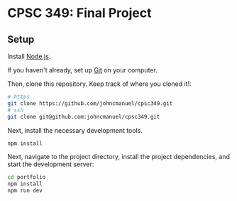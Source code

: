 # CPSC 349: Final Project

## Setup

Install [Node.js](https://nodejs.org/en/download).

If you haven't already, set up [Git](https://git-scm.com/downloads) on your computer.

Then, clone this repository. Keep track of where you cloned it!:

```bash
# https
git clone https://github.com/johncmanuel/cpsc349.git
# ssh
git clone git@github.com:johncmanuel/cpsc349.git
```

Next, install the necessary development tools.

```bash
npm install
```

Next, navigate to the project directory, install the project dependencies, and start the development server:

```bash
cd portfolio
npm install
npm run dev
```
